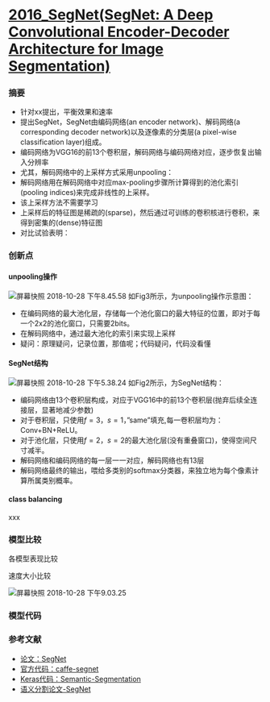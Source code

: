 # [2016_SegNet(SegNet: A Deep Convolutional Encoder-Decoder Architecture for Image Segmentation)](https://arxiv.org/pdf/1511.00561.pdf)

### 摘要

- 针对xx提出，平衡效果和速率
- 提出SegNet，SegNet由编码网络(an encoder network)、解码网络(a corresponding decoder network)以及逐像素的分类层(a pixel-wise classification layer)组成。
- 编码网络为VGG16的前13个卷积层，解码网络与编码网络对应，逐步恢复出输入分辨率
- 尤其，解码网络中的上采样方式采用unpooling：
 - 解码网络用在解码网络中对应max-pooling步骤所计算得到的池化索引(pooling indices)来完成非线性的上采样。
 - 该上采样方法不需要学习
 - 上采样后的特征图是稀疏的(sparse)，然后通过可训练的卷积核进行卷积，来得到密集的(dense)特征图
- 对比试验表明：

### 创新点

#### unpooling操作
![屏幕快照 2018-10-28 下午8.45.58](media/15406243214219/%E5%B1%8F%E5%B9%95%E5%BF%AB%E7%85%A7%202018-10-28%20%E4%B8%8B%E5%8D%888.45.58.png)
如Fig3所示，为unpooling操作示意图：

- 在编码网络的最大池化层，存储每一个池化窗口的最大特征的位置，即对于每一个2x2的池化窗口，只需要2bits。
- 在解码网络中，通过最大池化的索引来实现上采样
 - 疑问：原理疑问，记录位置，那值呢；代码疑问，代码没看懂


#### SegNet结构
![屏幕快照 2018-10-28 下午5.38.24](media/15406243214219/%E5%B1%8F%E5%B9%95%E5%BF%AB%E7%85%A7%202018-10-28%20%E4%B8%8B%E5%8D%885.38.24.png)
如Fig2所示，为SegNet结构：

- 编码网络由13个卷积层构成，对应于VGG16中的前13个卷积层(抛弃后续全连接层，显著地减少参数)
 - 对于卷积层，只使用$f=3$，$s=1$，”same”填充,每一卷积层均为：Conv+BN+ReLU。
 - 对于池化层，只使用$f=2$，$s=2$的最大池化层(没有重叠窗口)，使得空间尺寸减半。
- 解码网络和编码网络的每一层一一对应，解码网络也有13层
- 解码网络最终的输出，喂给多类别的softmax分类器，来独立地为每个像素计算所属类别概率。


#### class balancing
xxx

### 模型比较

各模型表现比较

速度大小比较



![屏幕快照 2018-10-28 下午9.03.25](media/15406243214219/%E5%B1%8F%E5%B9%95%E5%BF%AB%E7%85%A7%202018-10-28%20%E4%B8%8B%E5%8D%889.03.25.png)

### 模型代码


### 参考文献

- [论文：SegNet](https://arxiv.org/pdf/1511.00561.pdf)
- [官方代码：caffe-segnet](https://github.com/alexgkendall/caffe-segnet)
- [Keras代码：Semantic-Segmentation](https://github.com/liminn/Semantic-Segmentation)
- [语义分割论文-SegNet](http://hellodfan.com/2017/11/10/%E8%AF%AD%E4%B9%89%E5%88%86%E5%89%B2%E8%AE%BA%E6%96%87-SegNet/)


